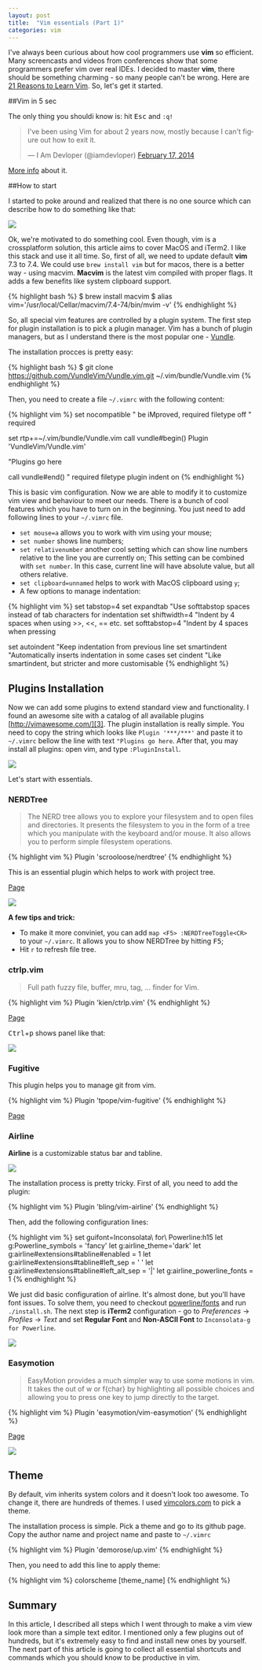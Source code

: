 ```yaml
---
layout: post
title:  "Vim essentials (Part 1)"
categories: vim
---
```

I've always been curious about how cool programmers use **vim** so efficient. Many screencasts and videos from conferences
show that some programmers prefer vim over real IDEs. I decided to master **vim**, there should be something charming - so many people can't be wrong. Here are [21 Reasons to Learn Vim][1]. So, let's get it started.

##Vim in 5 sec

The only thing you shouldi know is: hit <kbd>Esc</kbd> and `:q!`

<blockquote class="twitter-tweet" lang="en"><p lang="en" dir="ltr">I&#39;ve been using Vim for about 2 years now, mostly because I can&#39;t figure out how to exit it.</p>&mdash; I Am Devloper (@iamdevloper) <a href="https://twitter.com/iamdevloper/status/435555976687923200">February 17, 2014</a></blockquote>
<script async src="//platform.twitter.com/widgets.js" charset="utf-8"></script>

[More info](http://stackoverflow.com/questions/11828270/how-to-exit-the-vim-editor) about it.

##How to start

I started to poke around and realized that there is no one source which can describe how to do something like that:

<p>
<img src="{{ site.url }}/assets/vim/my.png" />
</p>

Ok, we're motivated to do something cool. Even though, vim is a crossplatform solution, this article aims to cover MacOS and iTerm2. I like this stack and use it all time. So, first of all, we need to update default **vim** 7.3 to 7.4. We could use `brew install vim` but for macos, there is a better way - using macvim. **Macvim** is the latest vim compiled with proper flags. It adds a few benefits like system clipboard support. 

{% highlight bash %}
$ brew install macvim
$ alias vim='/usr/local/Cellar/macvim/7.4-74/bin/mvim -v'
{% endhighlight %}

So, all special vim features are controlled by a plugin system.
The first step for plugin installation is to pick a plugin manager. Vim has a bunch of plugin managers, but as I understand there is the most popular one - [Vundle][2].

The installation procces is pretty easy:

{% highlight bash %}
$ git clone https://github.com/VundleVim/Vundle.vim.git ~/.vim/bundle/Vundle.vim
{% endhighlight %}

Then, you need to create a file `~/.vimrc` with the following content:

{% highlight vim %}
set nocompatible              " be iMproved, required
filetype off                  " required

set rtp+=~/.vim/bundle/Vundle.vim
call vundle#begin()
Plugin 'VundleVim/Vundle.vim'

"Plugins go here

call vundle#end()            " required
filetype plugin indent on
{% endhighlight %}

This is basic vim configuration. Now we are able to modify it to customize vim view and behaviour to meet our needs. There is a bunch of cool features which you have to turn on in the beginning. You just need to add following lines to your `~/.vimrc` file.

* `set mouse=a` allows you to work with vim using your mouse; 
* `set number` shows line numbers;
* `set relativenumber` another cool setting which can show line numbers relative to the line you are currently on; This setting can be combined with `set number`. In this case, current line will have absolute value, but all others relative.
* `set clipboard=unnamed` helps to work with MacOS clipboard using `y`;
* A few options to manage indentation:

{% highlight vim %}
set tabstop=4
set expandtab       "Use softtabstop spaces instead of tab characters for indentation
set shiftwidth=4    "Indent by 4 spaces when using >>, <<, == etc.
set softtabstop=4   "Indent by 4 spaces when pressing <TAB>

set autoindent      "Keep indentation from previous line
set smartindent     "Automatically inserts indentation in some cases
set cindent         "Like smartindent, but stricter and more customisable
{% endhighlight %}

## Plugins Installation

Now we can add some plugins to extend standard view and functionality. I found an awesome site with a catalog of all available plugins [http://vimawesome.com/][3]. The plugin installation is really simple. You need to copy the string which looks like `Plugin '***/***'` and paste it to `~/.vimrc` bellow the line with text `"Plugins go here`. After that, you may install all plugins: open vim, and type `:PluginInstall`.

<p>
<img src="{{ site.url }}/assets/vim/plugin-install.gif" />
</p>

Let's start with essentials.

### NERDTree

>The NERD tree allows you to explore your filesystem and to open files and directories. It presents the filesystem to you in the form of a tree which you manipulate with the keyboard and/or mouse. It also allows you to perform simple filesystem operations.

{% highlight vim %}
Plugin 'scrooloose/nerdtree'
{% endhighlight %}

This is an essential plugin which helps to work with project tree.

[Page](https://github.com/scrooloose/nerdtree)

<p>
<img src="{{ site.url }}/assets/vim/nerdtree.gif" />
</p>

**A few tips and trick:**

* To make it more conviniet, you can add `map <F5> :NERDTreeToggle<CR>` to your `~/.vimrc`. It allows you to show NERDTree by hitting <kbd>F5</kbd>;
* Hit `r` to refresh file tree.

### ctrlp.vim

> Full path fuzzy file, buffer, mru, tag, ... finder for Vim.

{% highlight vim %}
Plugin 'kien/ctrlp.vim'
{% endhighlight %}

[Page](https://github.com/kien/ctrlp.vim)

<kbd>Ctrl</kbd>+<kbd>p</kbd> shows panel like that: 

<p>
<img src="{{ site.url }}/assets/vim/ctrlp.gif" />
</p>

### Fugitive

This plugin helps you to manage git from vim.

{% highlight vim %}
Plugin 'tpope/vim-fugitive'
{% endhighlight %}

[Page](https://github.com/tpope/vim-fugitive)

### Airline

**Airline** is a customizable status bar and tabline.

<p>
<img src="https://github.com/bling/vim-airline/wiki/screenshots/demo.gif"/>
</p>

The installation process is pretty tricky.
First of all, you need to add the plugin:

{% highlight vim %}
Plugin 'bling/vim-airline'
{% endhighlight %}

Then, add the following configuration lines:

{% highlight vim %}
set guifont=Inconsolata\ for\ Powerline:h15
let g:Powerline_symbols = 'fancy'
let g:airline_theme='dark'
let g:airline#extensions#tabline#enabled = 1
let g:airline#extensions#tabline#left_sep = ' '
let g:airline#extensions#tabline#left_alt_sep = '|'
let g:airline_powerline_fonts = 1
{% endhighlight %}

We just did basic configuration of airline. It's almost done, but you'll have font issues. To solve them, you need to checkout [powerline/fonts](https://github.com/powerline/fonts) and run `./install.sh`. The next step is **iTerm2** configuration - go to *Preferences* -> *Profiles* -> *Text* and set **Regular Font** and **Non-ASCII Font** to `Inconsolata-g for Powerline`.

<p>
<img src="{{ site.url }}/assets/vim/iterm-conf.png" />
</p>

### Easymotion

>EasyMotion provides a much simpler way to use some motions in vim. It takes the <number> out of <number>w or <number>f{char} by highlighting all possible choices and allowing you to press one key to jump directly to the target.

{% highlight vim %}
Plugin 'easymotion/vim-easymotion'
{% endhighlight %}

[Page](https://github.com/easymotion/vim-easymotion)

<p>
<img src="https://camo.githubusercontent.com/d5f800b9602faaeccc2738c302776a8a11797a0e/68747470733a2f2f662e636c6f75642e6769746875622e636f6d2f6173736574732f333739373036322f323033393335392f61386539333864362d383939662d313165332d383738392d3630303235656138333635362e676966" />
</p>


## Theme

By default, vim inherits system colors and it doesn't look too awesome. To change it, there are hundreds of themes. I used [vimcolors.com](http://vimcolors.com/) to pick a theme. 

The installation process is simple. Pick a theme and go to its github page. Copy the author name and project name and paste to `~/.vimrc` 

{% highlight vim %}
Plugin 'demorose/up.vim'
{% endhighlight %}

Then, you need to add this line to apply theme:

{% highlight vim %}
colorscheme [theme_name]
{% endhighlight %}

## Summary

In this article, I described all steps which I went through to make a vim view look more than a simple text editor. 
I mentioned only a few plugins out of hundreds, but it's extremely easy to find and install new ones by yourself. The next part of this article is going to collect all
essential shortcuts and commands which you should know to be productive in vim.

[1]: http://www.jovicailic.org/2014/08/why-vim-21-reasons-to-learn-vim/
[2]: https://github.com/VundleVim/Vundle.vim
[3]: http://vimawesome.com/
